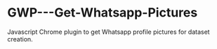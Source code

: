 # GWP---Get-Whatsapp-Pictures
Javascript Chrome plugin to get Whatsapp profile pictures for dataset creation.
